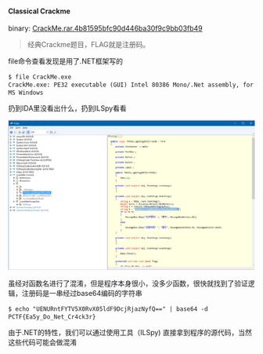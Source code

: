 #### Classical Crackme

binary: [CrackMe.rar.4b81595bfc90d446ba30f9c9bb03fb49](http://ctf.leaflxh.com:3000/Jarvis/reverse/CrackMe.rar.4b81595bfc90d446ba30f9c9bb03fb49)

> 经典Crackme题目，FLAG就是注册码。



file命令查看发现是用了.NET框架写的

```
$ file CrackMe.exe
CrackMe.exe: PE32 executable (GUI) Intel 80386 Mono/.Net assembly, for MS Windows
```



扔到IDA里没看出什么，扔到ILSpy看看

![查看](imgs/Classical-Crackme-ILSpay.png)

虽经对函数名进行了混淆，但是程序本身很小，没多少函数，很快就找到了验证逻辑，注册码是一串经过base64编码的字符串

```
$ echo "UENURntFYTV5X0RvX05ldF9DcjRjazNyfQ==" | base64 -d
PCTF{Ea5y_Do_Net_Cr4ck3r}
```



由于.NET的特性，我们可以通过使用工具（ILSpy) 直接拿到程序的源代码，当然这些代码可能会做混淆

